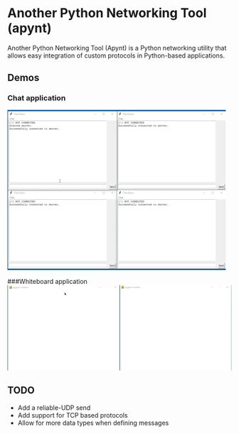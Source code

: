 # Another Python Networking Tool (apynt)
Another Python Networking Tool (Apynt) is a Python networking utility that allows easy integration of custom protocols in
Python-based applications.  

## Demos
### Chat application
![img](demo/chat.gif)


###Whiteboard application
![img](demo/whiteboard.gif)

## TODO
* Add a reliable-UDP send
* Add support for TCP based protocols
* Allow for more data types when defining messages